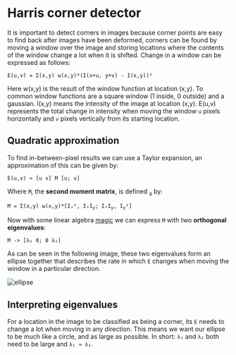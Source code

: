 # Harris corner detector

It is important to detect corners in images because corner points are easy to find back after images have been deformed, corners can
be found by moving a window over the image and storing locations where the contents of the window change a lot when it is shifted.
Change in a window can be expressed as follows:

`E(u,v) = Σ(x,y) w(x,y)*(I(x+u, y+v) - I(x,y))²`

Here w(x,y) is the result of the window function at location (x,y). To common window functions are a square window (1 inside, 0 outside)
and a gaussian. I(x,y) means the intensity of the image at location (x,y). E(u,v) represents the total change in intensity when moving
the window `u` pixels horizontally and `v` pixels vertically from its starting location.

## Quadratic approximation

To find in-between-pixel results we can use a Taylor expansion, an approximation of this can be given by:

`E(u,v) ≈ [u v] M [u; v]`

Where `M`, the **second moment matrix**, is defined <sub>a</sub> by:

`M = Σ(x,y) w(x,y)*[Iₓ², IₓI`<sub>`y`</sub>`; IₓI`<sub>`y`</sub>`, I`<sub>`y`</sub>`²]`

Now with some linear algebra [magic](https://blackboard.tudelft.nl/bbcswebdav/pid-2928030-dt-content-rid-10171523_2/courses/40224-161703/MMA_Week4_Lecture1_2017_harris.pdf) we can express `M` with two **orthogonal eigenvalues**:

`M -> [λ₁ 0; 0 λ₂]`

As can be seen in the following image, these two eigenvalues form an ellipse together that describes the rate in which `E` changes
when moving the window in a particular direction.

![ellipse](https://teroninsights.files.wordpress.com/2013/03/ellipse.png)

## Interpreting eigenvalues

For a location in the image to be classified as being a corner, its `E` needs to change a lot when moving in any direction.
This means we want our ellipse to be much like a circle, and as large as possible. In short: `λ₁` and `λ₂` both need to be
large and `λ₁ ≈ λ₂`.

